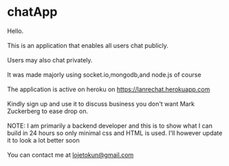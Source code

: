 # chatApp
Hello. 
<br><br>
This is an application that enables all users chat publicly.<br><br>
Users may also chat privately.<br><br>
It was made majorly using socket.io,mongodb,and node.js of course<br><br>
The application is active on heroku on  <a href=" https://lanrechat.herokuapp.com/">https://lanrechat.herokuapp.com </a> <br><br>
Kindly sign up and use it to discuss business you don't want Mark Zuckerberg to ease drop on. 
<br><br>
NOTE: I am primarily a backend developer and this is to show what I can build in 24 hours so only minimal css and HTML is used. I'll however update it to look a lot better soon
<br><br>You can contact me at lojetokun@gmail.com
